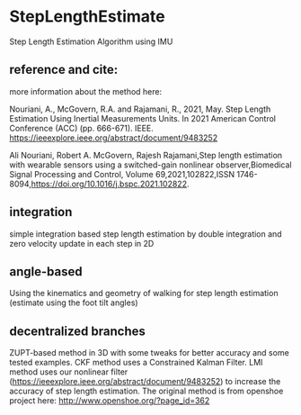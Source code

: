 # StepLengthEstimate
Step Length Estimation Algorithm using IMU

## reference and cite:
more information about the method here: 

Nouriani, A., McGovern, R.A. and Rajamani, R., 2021, May. Step Length Estimation Using Inertial Measurements Units. In 2021 American Control Conference (ACC) (pp. 666-671). IEEE. https://ieeexplore.ieee.org/abstract/document/9483252

Ali Nouriani, Robert A. McGovern, Rajesh Rajamani,Step length estimation with wearable sensors using a switched-gain nonlinear observer,Biomedical Signal Processing and Control,
Volume 69,2021,102822,ISSN 1746-8094,https://doi.org/10.1016/j.bspc.2021.102822.


## integration
simple integration based step length estimation by double integration and zero velocity update in each step in 2D

## angle-based
Using the kinematics and geometry of walking for step length estimation (estimate using the foot tilt angles)

## decentralized branches
ZUPT-based method in 3D with some tweaks for better accuracy and some tested examples. CKF method uses a Constrained Kalman Filter. LMI method uses our nonlinear filter (https://ieeexplore.ieee.org/abstract/document/9483252) to increase the accuracy of step length estimation.
The original method is from openshoe project here: http://www.openshoe.org/?page_id=362
